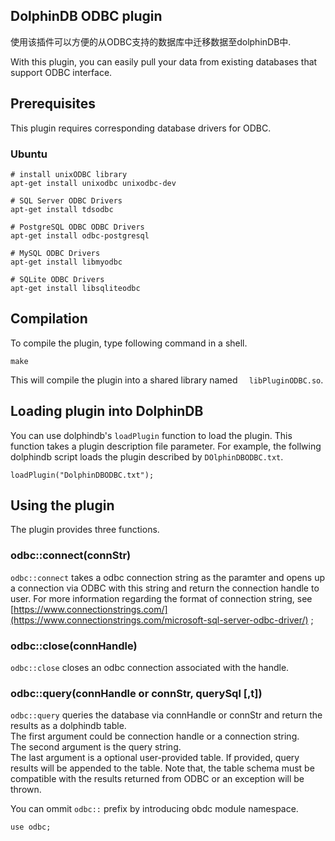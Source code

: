 ## DolphinDB ODBC plugin

使用该插件可以方便的从ODBC支持的数据库中迁移数据至dolphinDB中.

With this plugin, you can easily pull your data from existing databases that support ODBC interface.

## Prerequisites
This plugin requires corresponding database drivers for ODBC. 

### Ubuntu
```
# install unixODBC library
apt-get install unixodbc unixodbc-dev

# SQL Server ODBC Drivers
apt-get install tdsodbc

# PostgreSQL ODBC ODBC Drivers
apt-get install odbc-postgresql

# MySQL ODBC Drivers
apt-get install libmyodbc

# SQLite ODBC Drivers
apt-get install libsqliteodbc
```

## Compilation
To compile the plugin, type following command in a shell.
```
make
```
This will compile the plugin into a shared library named ```  libPluginODBC.so```.

## Loading plugin into DolphinDB
You can use dolphindb's ``` loadPlugin ``` function to load the plugin. This function takes a plugin description file parameter. For example, the follwing dolphindb script loads the plugin described by ```DOlphinDBODBC.txt```.
```
loadPlugin("DolphinDBODBC.txt");
```

## Using the plugin
The plugin provides three functions.

### odbc::connect(connStr)
```odbc::connect``` takes a odbc connection string as the paramter and opens up a connection via ODBC with this string and return the connection handle to user. For more information regarding the format of connection string, see [https://www.connectionstrings.com/](https://www.connectionstrings.com/microsoft-sql-server-odbc-driver/) ;

### odbc::close(connHandle)
```odbc::close``` closes an odbc connection associated with the handle.
### odbc::query(connHandle or connStr, querySql [,t])
```odbc::query``` queries the database via connHandle or connStr and return the results as a dolphindb table.   
The first argument could be connection handle or a connection string.   
The second argument is the query string.  
The last argument is a optional user-provided table. If provided, query results will be appended to the table. Note that, the table schema must be compatible with the results returned from ODBC or an exception will be thrown.  
  

You can ommit ```odbc::``` prefix by introducing obdc module namespace.
```
use odbc;
```